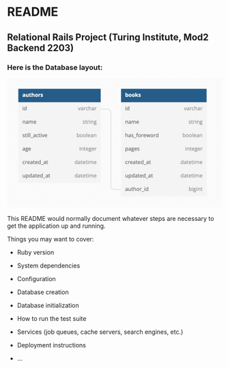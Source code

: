 # README

## Relational Rails Project (Turing Institute, Mod2 Backend 2203)

### Here is the Database layout:

![DB](images/relational_rails_db_setup.png "Relational_Rails_DB")


This README would normally document whatever steps are necessary to get the
application up and running.

Things you may want to cover:

* Ruby version

* System dependencies

* Configuration

* Database creation

* Database initialization

* How to run the test suite

* Services (job queues, cache servers, search engines, etc.)

* Deployment instructions

* ...
